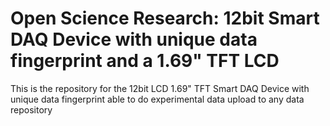 # Open Science Research: 12bit Smart DAQ Device with unique data fingerprint and a 1.69" TFT LCD

This is the repository for the 12bit LCD 1.69" TFT Smart DAQ Device with unique data fingerprint able to do experimental data upload to any data repository
